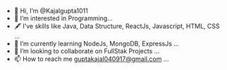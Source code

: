 - 👋 Hi, I’m @Kajalgupta1011
- 👀 I’m interested in Programming...
- 🖋️ I’ve skills like Java, Data Structure, ReactJs, Javascript, HTML, CSS ...
- 🌱 I’m currently learning NodeJs, MongoDB, ExpressJs ...
- 💞️ I’m looking to collaborate on FullStak Projects ...
- 📫 How to reach me guptakajal040917@gmail.com ...

<!---
Kajalgupta1011/Kajalgupta1011 is a ✨ special ✨ repository because its `README.md` (this file) appears on your GitHub profile.
You can click the Preview link to take a look at your changes.
--->
